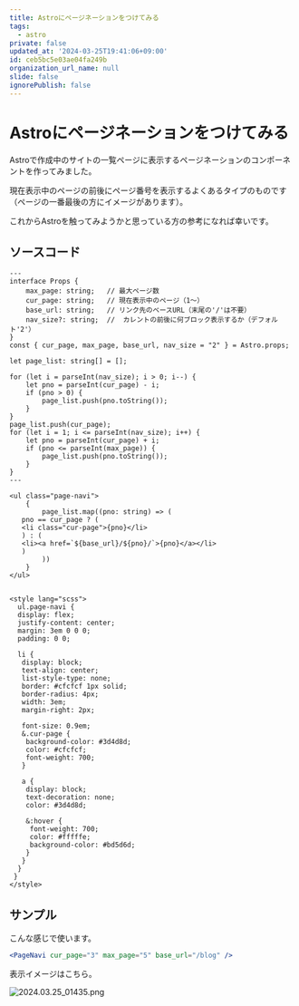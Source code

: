 ```yaml
---
title: Astroにページネーションをつけてみる
tags:
  - astro
private: false
updated_at: '2024-03-25T19:41:06+09:00'
id: ceb5bc5e03ae04fa249b
organization_url_name: null
slide: false
ignorePublish: false
---
```


# Astroにページネーションをつけてみる

Astroで作成中のサイトの一覧ページに表示するページネーションのコンポーネントを作ってみました。

現在表示中のページの前後にページ番号を表示するよくあるタイプのものです（ページの一番最後の方にイメージがあります）。

これからAstroを触ってみようかと思っている方の参考になれば幸いです。

## ソースコード

```jsx:PageNav.astro
---
interface Props {
    max_page: string;   // 最大ページ数
    cur_page: string;   // 現在表示中のページ（1～）
    base_url: string;   // リンク先のベースURL（末尾の'/'は不要）
    nav_size?: string;  //  カレントの前後に何ブロック表示するか（デフォルト'2'）
}
const { cur_page, max_page, base_url, nav_size = "2" } = Astro.props;

let page_list: string[] = [];

for (let i = parseInt(nav_size); i > 0; i--) {
    let pno = parseInt(cur_page) - i;
    if (pno > 0) {
        page_list.push(pno.toString());
    }
}
page_list.push(cur_page);
for (let i = 1; i <= parseInt(nav_size); i++) {
    let pno = parseInt(cur_page) + i;
    if (pno <= parseInt(max_page)) {
        page_list.push(pno.toString());
    }
}
---

<ul class="page-navi">
    {
        page_list.map((pno: string) => (
   pno == cur_page ? (
   <li class="cur-page">{pno}</li>
   ) : (
   <li><a href=`${base_url}/${pno}/`>{pno}</a></li>
   )
        ))
    }
</ul>


<style lang="scss">
  ul.page-navi {
  display: flex;
  justify-content: center;
  margin: 3em 0 0 0;
  padding: 0 0;

  li {
   display: block;
   text-align: center;
   list-style-type: none;
   border: #cfcfcf 1px solid;
   border-radius: 4px;
   width: 3em;
   margin-right: 2px;

   font-size: 0.9em;
   &.cur-page {
    background-color: #3d4d8d;
    color: #cfcfcf;
    font-weight: 700;
   }

   a {
    display: block;
    text-decoration: none;
    color: #3d4d8d;

    &:hover {
     font-weight: 700;
     color: #fffffe;
     background-color: #bd5d6d;
    }
   }
  }
 }
</style>
```

## サンプル

こんな感じで使います。

```jsx
<PageNavi cur_page="3" max_page="5" base_url="/blog" />
```

表示イメージはこちら。

![2024.03.25_01435.png](https://qiita-image-store.s3.ap-northeast-1.amazonaws.com/0/120649/c25be8cf-828f-590c-a643-ee88ca74d0c0.png)
